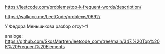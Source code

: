 https://leetcode.com/problems/top-k-frequent-words/description/

https://walkccc.me/LeetCode/problems/0692/

У Федора Меньшикова разбор отсут-т!

analoge: https://github.com/SkosMartren/leetcode_com/tree/main/347.%20Top%20K%20Frequent%20Elements
